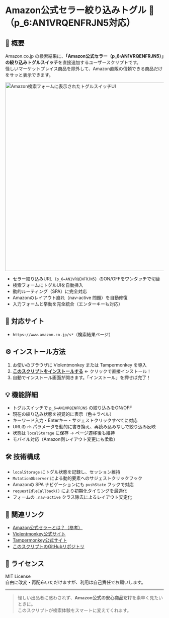 # Amazon公式セラー絞り込みトグル 🔄（p_6:AN1VRQENFRJN5対応）

## 📌 概要

Amazon.co.jp の検索結果に、**「Amazon公式セラー（p_6:AN1VRQENFRJN5）」の絞り込みトグルスイッチ**を直接追加するユーザースクリプトです。  
怪しいマーケットプレイス商品を除外して、Amazon直販の信頼できる商品だけをサッと表示できます。

<p>
  <img src=".github/images/amazon_p6_toggle_image01.png" alt="Amazon検索フォームに表示されたトグルスイッチUI" width="600">
</p>

- セラー絞り込みURL（`p_6=AN1VRQENFRJN5`）のON/OFFをワンタッチで切替
- 検索フォームにトグルUIを自動挿入
- 動的ルーティング（SPA）に完全対応
- Amazonのレイアウト崩れ（nav-active 問題）を自動修復
- 入力フォームと挙動を完全統合（エンターキーも対応）

## 🧩 対応サイト

- `https://www.amazon.co.jp/s*`（検索結果ページ）

## ⚙️ インストール方法

1. お使いのブラウザに Violentmonkey または Tampermonkey を導入
2. **[このスクリプトをインストールする](https://raw.githubusercontent.com/koyasi777/amazon-seller-filter-toggle/main/amazon-p6-toggle.user.js)** ← クリックで直接インストール！
3. 自動でインストール画面が開きます。「インストール」を押せば完了！

## 💡 機能詳細

- トグルスイッチで `p_6=AN1VRQENFRJN5` の絞り込みをON/OFF
- 現在の絞り込み状態を視覚的に表示（色＋ラベル）
- キーワード入力・Enterキー・サジェストクリックすべてに対応
- URLの `rh` パラメータを動的に書き換え、再読み込みなしで絞り込み反映
- 状態は `localStorage` に保存 → ページ遷移後も維持
- モバイル対応（Amazon側レイアウト変更にも柔軟）

## 🛠 技術構成

- `localStorage` にトグル状態を記録し、セッション維持
- `MutationObserver` による動的要素へのサジェストクリックフック
- Amazonの SPA ナビゲーションにも `pushState` フックで対応
- `requestIdleCallback()` により初期化タイミングを最適化
- フォームの `.nav-active` クラス除去によるレイアウト安定化

## 🔗 関連リンク

- [Amazon公式セラーとは？（参考）](https://www.amazon.co.jp/)
- [Violentmonkey公式サイト](https://violentmonkey.github.io/)
- [Tampermonkey公式サイト](https://www.tampermonkey.net/)
- [このスクリプトのGitHubリポジトリ](https://github.com/koyasi777/amazon-seller-filter-toggle)

## 📜 ライセンス

MIT License  
自由に改変・再配布いただけますが、利用は自己責任でお願いします。

---

> 怪しい出品者に惑わされず、**Amazon公式の安心商品だけ**を素早く見たいときに。  
> このスクリプトが検索体験をスマートに変えてくれます。
